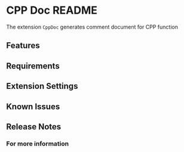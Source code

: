 # CPP Doc README

The extension `CppDoc` generates comment document for CPP function

## Features

## Requirements

## Extension Settings

## Known Issues


## Release Notes


### For more information
